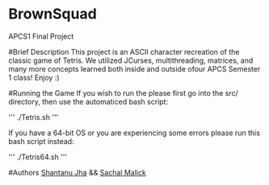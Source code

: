 # BrownSquad
APCS1 Final Project

#Brief Description 
  This project is an ASCII character recreation of the classic game of Tetris. We utilized JCurses, multithreading, matrices, and many more concepts learned both inside and outside ofour APCS Semester 1 class! Enjoy :)
  
#Running the Game
If you wish to run the please first go into the src/ directory, then use the automaticed bash script:

'''
./Tetris.sh
'''

If you have a 64-bit OS or you are experiencing some errors please run this bash script instead:

'''
./Tetris64.sh
'''

#Authors
[Shantanu Jha](https://github.com/Phionx/) && [Sachal Malick](https://github.com/sachalmalick)
